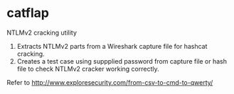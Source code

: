 # catflap
NTLMv2 cracking utility
1. Extracts NTLMv2 parts from a Wireshark capture file for hashcat cracking.
2. Creates a test case using suppplied password from capture file or hash file to check NTLMv2 cracker working correctly.

Refer to http://www.exploresecurity.com/from-csv-to-cmd-to-qwerty/
